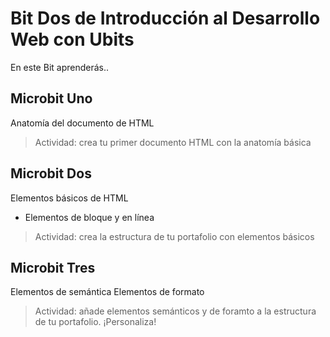 # Bit Dos de Introducción al Desarrollo Web con Ubits 
En este Bit aprenderás.. 

## Microbit Uno 
Anatomía del documento de HTML

> Actividad: crea tu primer documento HTML con la anatomía básica

## Microbit Dos
Elementos básicos de HTML
- Elementos de bloque y en línea

> Actividad: crea la estructura de tu portafolio con elementos básicos

## Microbit Tres
Elementos de semántica
Elementos de formato

> Actividad: añade elementos semánticos y de foramto a la estructura de tu portafolio. ¡Personaliza!
